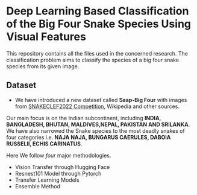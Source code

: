 # Deep Learning Based Classification of the Big Four Snake Species Using Visual Features

This repository contains all the files used in the concerned research. The classification problem aims to classify the species of a big four snake species from its given image.


## Dataset
- We have introduced a new dataset called **Saap-Big Four** with images from [SNAKECLEF2022 Competition](https://www.kaggle.com/competitions/snakeclef2022), Wikipedia and other sources.

Our main focus is on the Indian subcontinent, including **INDIA, BANGLADESH, BHUTAN, MALDIVES,NEPAL, PAKISTAN AND SRILANKA**. 
We have also narrowed the Snake species to the most deadly snakes of four categories i.e. **NAJA NAJA, BUNGARUS CAERULES, DABOIA RUSSELII, ECHIS CARINATUS**.

Here We follow *four* major methodologies.
- Vision Transfer through Hugging Face
- Resnest101 Model through Pytorch
- Transfer Learning Models
- Ensemble Method




